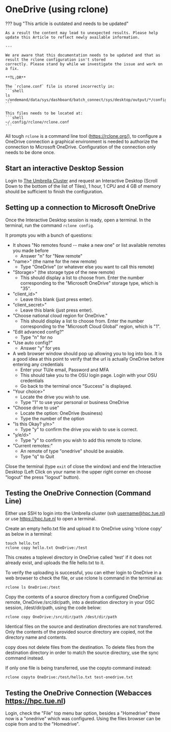 # OneDrive (using rclone)

??? bug "This article is outdated and needs to be updated"

    As a result the content may lead to unexpected results. Please help update this Article to reflect newly available information.

    ---

    We are aware that this documentation needs to be updated and that as result the rclone configuration isn't stored
    correctly. Please stand by while we investigate the issue and work on a fix.

    **TL;DR**

    The `rclone.conf` file is stored incorrectly in:
    ```shell
    ls ~/ondemand/data/sys/dashboard/batch_connect/sys/desktop/output/*/config/rclone/rclone.conf
    ``` 

    This files needs to be located at:
    ```shell
    ~/.config/rclone/rclone.conf
    ```

All tough `rclone` is a command line tool (https://rclone.org/), to configure a OneDrive connection a graphical environment is needed to authorize the connection to Microsoft OneDrive. Configuration of the connection only needs to be done once.

## Start an interactive Desktop Session

Login to [The Umbrella Cluster](https://hpc.tue.nl) and request an Interactive Desktop (Scroll Down to the bottom of the list of Tiles), 1 hour, 1 CPU and 4 GB of memory should be sufficient to finish the configuration.

## Setting up a connection to Microsoft OneDrive

Once the Interactive Desktop session is ready, open a terminal. In the terminal, run the command `rclone config`.

It prompts you with a bunch of questions:

- It shows "No remotes found -- make a new one" or list available remotes you made before
    - Answer "n" for "New remote"
- "name>" (the name for the new remote)
    - Type "OneDrive" (or whatever else you want to call this remote)
- "Storage>" (the storage type of the new remote)
    - This should display a list to choose from. Enter the number corresponding to the "Microsoft OneDrive" storage type, which is "35".
- "client_id>"
    - Leave this blank (just press enter).
- "client_secret>"
    - Leave this blank (just press enter).
- "Choose national cloud region for OneDrive."
    - This should display a list to choose from. Enter the number corresponding to the "Microsoft Cloud Global" region, which is "1".
- "Edit advanced config?"
    - Type "n" for no
- "Use auto config?"
    - Answer "y" for yes
- A web browser window should pop up allowing you to log into box. It is a good idea at this point to verify that the url is actually OneDrive before entering any credentials
    - Enter your TU/e email, Password and MFA
    - This should take you to the OSU login page. Login with your OSU credentials
    - Go back to the terminal once "Success" is displayed.
- "Your choice>"
    - Locate the drive you wish to use.
    - Type "1" to use your personal or business OneDrive
- "Choose drive to use"
    - Locate the option: OneDrive (business)
    - Type the number of the option
- "Is this Okay? y/n>"
    - Type "y" to confirm the drive you wish to use is correct.
- "y/e/d>"
    - Type "y" to confirm you wish to add this remote to rclone.
- "Current remotes:"
    - An remote of type "onedrive" should be avaiable.
    - Type "q" to Quit

Close the terminal (type `exit` of close the window) and end the Interactive Desktop (Left Click on your name in the upper right corner en choose "logout" the press "logout" button).

## Testing the OneDrive Connection (Command Line)

Either use SSH to login into the Umbrella cluster (ssh username@hpc.tue.nl) or use https://hpc.tue.nl to open a terminal.

Create an empty hello.txt file and upload it to OneDrive using 'rclone copy' as below in a terminal:

``` shell
touch hello.txt
rclone copy hello.txt OneDrive:/test
```

This creates a toplevel directory in OneDrive called 'test' if it does not already exist, and uploads the file hello.txt to it.

To verify the uploading is successful, you can either login to OneDrive in a web browser to check the file, or use rclone ls command in the terminal as:

``` shell
rclone ls OneDrive:/test
```

Copy the contents of a source directory from a configured OneDrive remote, OneDrive:/src/dir/path, into a destination directory in your OSC session, /dest/dir/path, using the code below:

``` shell
rclone copy OneDrive:/src/dir/path /dest/dir/path
```
Identical files on the source and destination directories are not transferred. Only the contents of the provided source directory are copied, not the directory name and contents.

copy does not delete files from the destination. To delete files from the destination directory in order to match the source directory, use the sync command instead.

If only one file is being transferred, use the copyto command instead:

``` shell
rclone copyto OneDrive:/test/hello.txt test-onedrive.txt
```

## Testing the OneDrive Connection (Webacces https://hpc.tue.nl)

Login, check the "File" top menu bar option, besides a "Homedrive" there now is a "onedrive" which was configured. Using the files browser can be copie from and to the "Homedrive".

